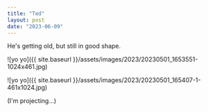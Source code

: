 ```yaml
---
title: "Ted"
layout: post
date: "2023-06-09"
---
```


He's getting old, but still in good shape.

![yo yo]({{ site.baseurl }}/assets/images/2023/20230501_1653551-1024x461.jpg)

![yo yo]({{ site.baseurl }}/assets/images/2023/20230501_165407-1-461x1024.jpg)

(I'm projecting...)
